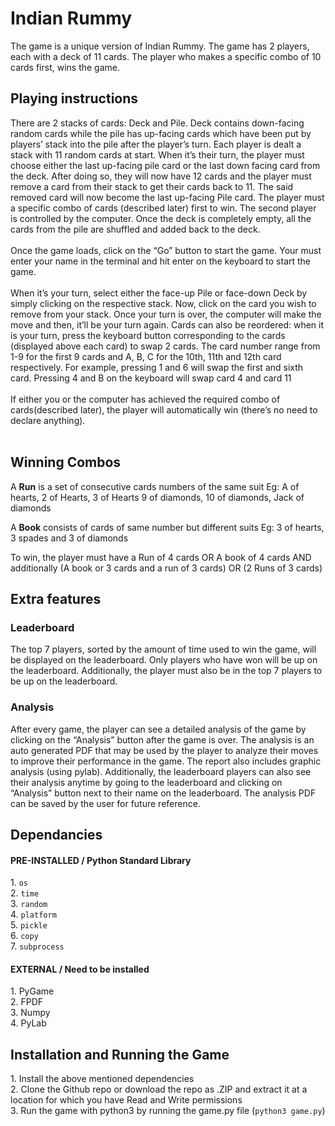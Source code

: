 <h1>Indian Rummy</h1>
The game is a unique version of Indian Rummy. The game has 2 players, each with a deck of 11 cards. The player who makes a specific combo of 10 cards first, wins the game.

<h2>Playing instructions</h2>
There are 2 stacks of cards: Deck and Pile. Deck contains down-facing random cards while the pile has up-facing cards which have been put by players’ stack into the pile after the player’s turn. Each player is dealt a stack with 11 random cards at start. When it’s their turn, the player must choose either the last up-facing pile card or the last down facing card from the deck. After doing so, they will now have 12 cards and the player must remove a card from their stack to get their cards back to 11. The said removed card will now become the last up-facing Pile card. The player must a specific combo of cards (described later) first to win. The second player is controlled by the computer. Once the deck is completely empty, all the cards from the pile are shuffled and added back to the deck.
<br><br>
Once the game loads, click on the “Go” button to start the game. Your must enter your name in the terminal and hit enter on the keyboard to start the game. 
<br><br>
When it’s your turn, select either the face-up Pile or face-down Deck by simply clicking on the respective stack. Now, click on the card you wish to remove from your stack. Once your turn is over, the computer will make the move and then, it’ll be your turn again. Cards can also be reordered: when it is your turn, press the keyboard button corresponding to the cards (displayed above each card) to swap 2 cards. The card number range from 1-9 for the first 9 cards and A, B, C for the 10th, 11th and 12th card respectively. 
For example, pressing 1 and 6 will swap the first and sixth card. Pressing 4 and B on the keyboard will swap card 4 and card 11
<br><br>
If either you or the computer has achieved the required combo of cards(described later), the player will automatically win (there’s no need to declare anything).
<br><br>

<h2>Winning Combos</h2>
A <b>Run</b> is a set of consecutive cards numbers of the same suit
Eg: A of hearts, 2 of Hearts, 3 of Hearts
9 of diamonds, 10 of diamonds, Jack of diamonds

A <b>Book</b> consists of cards of same number but different suits 
Eg: 3 of hearts, 3 spades and 3 of diamonds 

To win, the player must have a 
Run of 4 cards OR A book of 4 cards 
AND additionally 
(A book or 3 cards and a run of 3 cards) OR (2 Runs of 3 cards)

<h2>Extra features </h2>

<h3>Leaderboard</h3>
The top 7 players, sorted by the amount of time used to win the game, will be displayed on the leaderboard. Only players who have won will be up on the leaderboard. Additionally, the player must also be in the top 7 players to be up on the leaderboard. 

<h3>Analysis</h3>
After every game, the player can see a detailed analysis of the game by clicking on the “Analysis” button after the game is over. The analysis is an auto generated PDF that may be used by the player to analyze their moves to improve their performance in the game. The report also includes graphic analysis (using pylab). Additionally, the leaderboard players can also see their analysis anytime by going to the leaderboard and clicking on “Analysis” button next to their name on the leaderboard. The analysis PDF can be saved by the user for future reference. 

<h2>Dependancies</h2>

<h4>PRE-INSTALLED / Python Standard Library</h4>
1. <code>os</code><br>
2. <code>time</code><br>
3. <code>random</code><br>
4. <code>platform</code><br>
5. <code>pickle</code><br>
6. <code>copy</code><br>
7. <code>subprocess</code><br>

<h4>EXTERNAL / Need to be installed</h4>
1. PyGame <br>
2. FPDF <br>
3. Numpy <br>
4. PyLab <br>

<h2>Installation and Running the Game</h2>
1. Install the above mentioned dependencies <br>
2. Clone the Github repo or download the repo as .ZIP and extract it at a location for which you have Read and Write permissions<br>
3. Run the game with python3 by running the game.py file (<code>python3 game.py</code>)<br>
